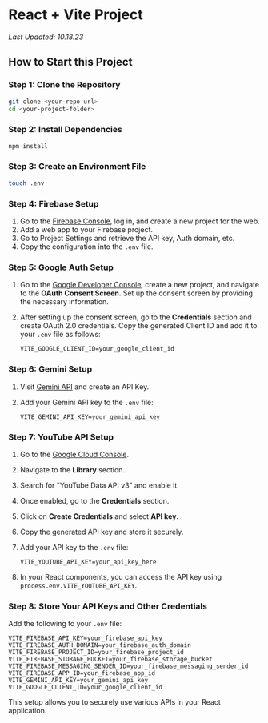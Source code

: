 # React + Vite Project
_Last Updated: 10.18.23_

## How to Start this Project

### Step 1: Clone the Repository

```bash
git clone <your-repo-url>
cd <your-project-folder>
```

### Step 2: Install Dependencies

```bash
npm install
```

### Step 3: Create an Environment File

```bash
touch .env
```

### Step 4: Firebase Setup

1. Go to the [Firebase Console](https://console.firebase.google.com/), log in, and create a new project for the web.
2. Add a web app to your Firebase project.
3. Go to Project Settings and retrieve the API key, Auth domain, etc.
4. Copy the configuration into the `.env` file.

### Step 5: Google Auth Setup

1. Go to the [Google Developer Console](https://console.developers.google.com/), create a new project, and navigate to the **OAuth Consent Screen**. Set up the consent screen by providing the necessary information.
2. After setting up the consent screen, go to the **Credentials** section and create OAuth 2.0 credentials. Copy the generated Client ID and add it to your `.env` file as follows:

    ```env
    VITE_GOOGLE_CLIENT_ID=your_google_client_id
    ```

### Step 6: Gemini Setup

1. Visit [Gemini API](https://aistudio.google.com/) and create an API Key.
2. Add your Gemini API key to the `.env` file:

    ```env
    VITE_GEMINI_API_KEY=your_gemini_api_key
    ```

### Step 7: YouTube API Setup

1. Go to the [Google Cloud Console](https://console.cloud.google.com/).
2. Navigate to the **Library** section.
3. Search for "YouTube Data API v3" and enable it.
4. Once enabled, go to the **Credentials** section.
5. Click on **Create Credentials** and select **API key**.
6. Copy the generated API key and store it securely.
7. Add your API key to the `.env` file:

    ```env
    VITE_YOUTUBE_API_KEY=your_api_key_here
    ```

8. In your React components, you can access the API key using `process.env.VITE_YOUTUBE_API_KEY`.

### Step 8: Store Your API Keys and Other Credentials

Add the following to your `.env` file:

```env
VITE_FIREBASE_API_KEY=your_firebase_api_key
VITE_FIREBASE_AUTH_DOMAIN=your_firebase_auth_domain
VITE_FIREBASE_PROJECT_ID=your_firebase_project_id
VITE_FIREBASE_STORAGE_BUCKET=your_firebase_storage_bucket
VITE_FIREBASE_MESSAGING_SENDER_ID=your_firebase_messaging_sender_id
VITE_FIREBASE_APP_ID=your_firebase_app_id
VITE_GEMINI_API_KEY=your_gemini_api_key
VITE_GOOGLE_CLIENT_ID=your_google_client_id
```

This setup allows you to securely use various APIs in your React application.